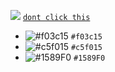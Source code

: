 ![](https://im7.ezgif.com/tmp/ezgif-7-79e60c8203a3.gif)
[`dont click this`](https://www.youtube.com/watch?v=xvFZjo5PgG0)
- ![#f03c15](https://via.placeholder.com/15/f03c15/000000?text=+) `#f03c15`
- ![#c5f015](https://via.placeholder.com/15/c5f015/000000?text=+) `#c5f015`
- ![#1589F0](https://via.placeholder.com/15/1589F0/000000?text=+) `#1589F0`

